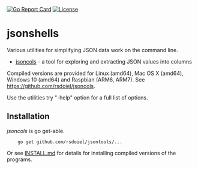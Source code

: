 [![Go Report Card](http://goreportcard.com/badge/rsdoiel/jsontools)](http://goreportcard.com/report/rsdoiel/jsontools)
[![License](https://img.shields.io/badge/License-BSD%203--Clause-blue.svg)](https://opensource.org/licenses/BSD-3-Clause)

# jsonshells

Various utilities for simplifying JSON data work on the command line. 

+ [jsoncols](jsoncols.html) - a tool for exploring and extracting JSON values into columns

Compiled versions are provided for Linux (amd64), Mac OS X (amd64),
Windows 10 (amd64) and Raspbian (ARM6, ARM7). See https://github.com/rsdoiel/jsoncols.

Use the utilities try "-help" option for a full list of options.


## Installation

_jsoncols_ is go get-able.

```
    go get github.com/rsdoiel/jsontools/...
```

Or see [INSTALL.md](install.html) for details for installing 
compiled versions of the programs.


